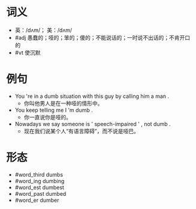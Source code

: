 # 词义
- 英：/dʌm/； 美：/dʌm/
- #adj 愚蠢的；哑的；笨的；傻的；不能说话的；一时说不出话的；不肯开口的
- #vt 使沉默
# 例句
- You 're in a dumb situation with this guy by calling him a man .
	- 你叫他男人是在一种哑的情形中。
- You keep telling me I 'm dumb .
	- 你一直说你是哑的。
- Nowadays we say someone is ' speech-impaired ' , not dumb .
	- 现在我们说某个人“有语言障碍”，而不说是哑巴。
# 形态
- #word_third dumbs
- #word_ing dumbing
- #word_est dumbest
- #word_past dumbed
- #word_er dumber
